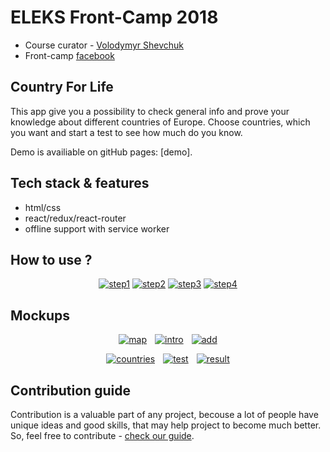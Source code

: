 # ELEKS Front-Camp 2018

* Course curator - [Volodymyr Shevchuk](https://github.com/dosandk)
* Front-camp [facebook](https://www.facebook.com/groups/270300106928894)

## Country For Life
This app give you a possibility to check general info and prove your knowledge about different countries of Europe. Choose countries, which you want and start a test to see how much do you know.

Demo is availiable on gitHub pages: [demo].  

## Tech stack & features

* html/css
* react/redux/react-router
* offline support with service worker

## How to use ? 
<div align="center">
<a href="https://ibb.co/DgyymX7"><img src="https://i.ibb.co/DgyymX7/step1.jpg" alt="step1" border="0"></a> <a href="https://ibb.co/qN67qzL"><img src="https://i.ibb.co/qN67qzL/step2.jpg" alt="step2" border="0"></a> <a href="https://ibb.co/1vMfKQX"><img src="https://i.ibb.co/1vMfKQX/step3.jpg" alt="step3" border="0"></a> <a href="https://ibb.co/2K19FGM"><img src="https://i.ibb.co/2K19FGM/step4.jpg" alt="step4" border="0"></a>
</div>

## Mockups

<div align="center">
<a href="https://ibb.co/zfd6s15"><img src="https://i.ibb.co/zfd6s15/map.jpg" alt="map" border="0"></a>&#x2007
<a href="https://ibb.co/c2y41nq"><img src="https://i.ibb.co/c2y41nq/intro.jpg" alt="intro" border="0"></a>&#x2007
<a href="https://ibb.co/dGy9NpS"><img src="https://i.ibb.co/dGy9NpS/add.jpg" alt="add" border="0"></a>
<p><a href="https://ibb.co/nccpx20"><img src="https://i.ibb.co/nccpx20/countries.jpg" alt="countries" border="0"></a>&#x2007
<a href="https://ibb.co/DRj2vbn"><img src="https://i.ibb.co/DRj2vbn/test.jpg" alt="test" border="0"></a>&#x2007
<a href="https://ibb.co/qFY3wb0"><img src="https://i.ibb.co/qFY3wb0/result.jpg" alt="result" border="0"></a>
</div>

## Contribution guide

Contribution is a valuable part of any project, becouse a lot of people have unique ideas and good skills, that may help project to 
become much better. So, feel free to contribute - [check our guide](https://github.com/DanteTheDevil/TouchTheSun/blob/master/CONTRIBUTING.md).

